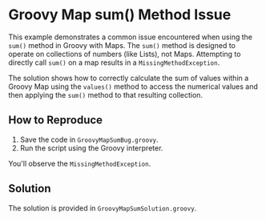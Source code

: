 # Groovy Map sum() Method Issue

This example demonstrates a common issue encountered when using the `sum()` method in Groovy with Maps.  The `sum()` method is designed to operate on collections of numbers (like Lists), not Maps.  Attempting to directly call `sum()` on a map results in a `MissingMethodException`.

The solution shows how to correctly calculate the sum of values within a Groovy Map using the `values()` method to access the numerical values and then applying the `sum()` method to that resulting collection.

## How to Reproduce

1.  Save the code in `GroovyMapSumBug.groovy`.
2.  Run the script using the Groovy interpreter.

You'll observe the `MissingMethodException`.

## Solution

The solution is provided in `GroovyMapSumSolution.groovy`.